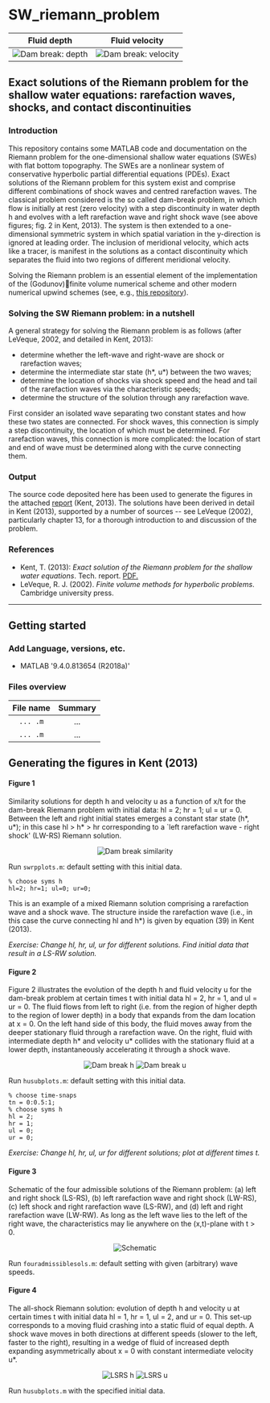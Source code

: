 # SW_riemann_problem
Fluid depth            |  Fluid velocity
:-------------------------:|:-------------------------:
![Dam break: depth](figs/hfig.png)  |  ![Dam break: velocity](figs/ufig.png)


## Exact solutions of the Riemann problem for the shallow water equations: rarefaction waves, shocks, and contact discontinuities


### Introduction
This repository contains some MATLAB code and documentation on the Riemann problem for the one-dimensional shallow water equations (SWEs) with flat bottom topography. The SWEs are a nonlinear system of conservative hyperbolic partial differential equations (PDEs).
Exact solutions of the Riemann problem for this system exist and comprise different combinations of shock waves and centred rarefaction waves. The classical problem considered is the so called dam-break problem, in which flow is initially at rest (zero velocity) with a step discontinuity in water depth h and evolves with a left rarefaction wave and right shock wave (see above figures; fig. 2 in Kent, 2013).
The system is then extended to a one-dimensional symmetric system in which spatial variation in the y-direction is ignored at leading order. The inclusion of meridional velocity, which acts like a tracer, is manifest in the solutions as a contact discontinuity which separates the fluid into two regions of different meridional velocity.

Solving the Riemann problem is an essential element of the implementation of the (Godunov)finite volume numerical scheme and other modern numerical upwind schemes (see, e.g., [this repository](https://github.com/tkent198/wellbalanced_SW_DGFEM)).

### Solving the SW Riemann problem: in a nutshell
A general strategy for solving the Riemann problem is as follows (after LeVeque, 2002, and detailed in Kent, 2013):
 * determine whether the left-wave and right-wave are shock or rarefaction waves;
 * determine the intermediate star state (h*, u*) between the two waves;
 * determine the location of shocks via shock speed and the head and tail of the rarefaction waves via the characteristic speeds;
 * determine the structure of the solution through any rarefaction wave.

First consider an isolated wave separating two constant states and how these two states are connected. For shock waves, this connection is simply a step discontinuity, the location of which must be determined. For rarefaction waves, this connection is more complicated: the location of start and end of wave must be determined along with the curve connecting them.

### Output
The source code deposited here has been used to generate the figures in the attached [report](SWRiem.pdf) (Kent, 2013). The solutions have been derived in detail in Kent (2013), supported by a number of sources -- see LeVeque (2002), particularly chapter 13, for a thorough introduction to and discussion of the problem.

<!-- ---
## Contents

* [Introduction](#introduction)
  * [Motivation](#motivation)
  * [Description](#A-brief-description-of-Wetropolis)
  * [Taster](#taster)
  * [References](#references)
* [Getting started](#getting-started)
* [Code overview](#files-overview)
  * [MATLAB](#matlab)
  * [Python](#python)
* [Preliminary simulations](#preliminary-simulations)
--- -->


### References
* Kent, T. (2013): *Exact solution of the Riemann problem for the shallow water equations*. Tech. report. [PDF.](SWRiem.pdf)
* LeVeque, R. J. (2002). *Finite volume methods for hyperbolic problems*. Cambridge university press.
----

## Getting started
### Add Language, versions, etc.
* MATLAB '9.4.0.813654 (R2018a)'

### Files overview

File name                   |  Summary
:--------------------------:|:--------------------------:
```... .m```       |  ...
```... .m```    | ...


## Generating the figures in Kent (2013)
#### Figure 1
Similarity solutions for depth h and velocity u as a function of x/t for the dam-break Riemann problem with initial data: hl = 2; hr = 1; ul = ur = 0. Between the left and right initial states emerges a constant star state (h*, u*); in this case hl > h* > hr corresponding to a `left rarefaction wave - right shock' (LW-RS) Riemann solution.

<!-- ![Dam break similarity](figs/LWRSdambreak.png) -->
<p align="center">
  <img src="figs/LWRSdambreak.png" alt="Dam break similarity"/>
</p>

Run ```swrpplots.m```: default setting with this initial data.

```
% choose syms h
hl=2; hr=1; ul=0; ur=0;
```

This is an example of a mixed Riemann solution comprising a rarefaction wave and a shock wave. The structure inside the rarefaction wave (i.e., in this case the curve connecting hl and h*) is given by equation (39) in Kent (2013).

*Exercise: Change hl, hr, ul, ur for different solutions. Find initial data that result in a LS-RW solution.*

#### Figure 2

Figure 2 illustrates the evolution of the depth h and fluid velocity u for the dam-break problem at certain times t with initial data hl = 2, hr = 1, and ul = ur = 0. The fluid  flows from left to right (i.e. from the region of higher depth to the region of lower depth) in a body that expands from the dam location at x = 0. On the left hand side of this body, the fluid moves away from the deeper stationary fluid through a rarefaction wave. On the right, fluid with intermediate depth h* and velocity u* collides with the stationary fluid at a lower depth, instantaneously accelerating it through a shock wave.

<p align="center">
  <img src="figs/hfig.png" alt="Dam break h"/>
  <img src="figs/ufig.png" alt="Dam break u"/>
</p>

Run ```husubplots.m```: default setting with this initial data.

```
% choose time-snaps
tn = 0:0.5:1;
% choose syms h
hl = 2;
hr = 1;
ul = 0;
ur = 0;
```

*Exercise: Change hl, hr, ul, ur for different solutions; plot at different times t.*

#### Figure 3

Schematic of the four admissible solutions of the Riemann problem: (a) left and right shock (LS-RS), (b) left rarefaction wave and right shock (LW-RS), (c) left shock and right rarefaction wave (LS-RW), and (d) left and right rarefaction wave (LW-RW). As long as the left wave lies to the left of the right wave, the characteristics may lie anywhere on the (x,t)-plane with t > 0.

<p align="center">
  <img src="figs/schemfoursols.png" alt="Schematic"/>
</p>

Run ```fouradmissiblesols.m```: default setting with given (arbitrary) wave speeds.

#### Figure 4
The all-shock Riemann solution: evolution of  depth h and velocity u at certain times t with initial data hl = 1, hr = 1, ul = 2, and ur = 0. This set-up corresponds to a moving fluid crashing into a static fluid of equal depth. A shock wave moves in both directions at different speeds (slower to the left, faster to the right), resulting in a wedge of fluid of increased depth expanding asymmetrically about x = 0 with constant intermediate velocity u*.

<p align="center">
  <img src="figs/hLSRS.png" alt="LSRS h"/>
  <img src="figs/uLSRS.png" alt="LSRS u"/>
</p>

Run ```husubplots.m``` with the specified initial data.
